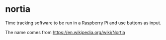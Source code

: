 # nortia
Time tracking software to be run in a Raspberry Pi and use buttons as input.

The name comes from https://en.wikipedia.org/wiki/Nortia
